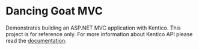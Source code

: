 # Dancing Goat MVC

Demonstrates building an ASP.NET MVC application with Kentico. This project is for reference only. For more information about Kentico API please read the [documentation](https://docs.kentico.com).